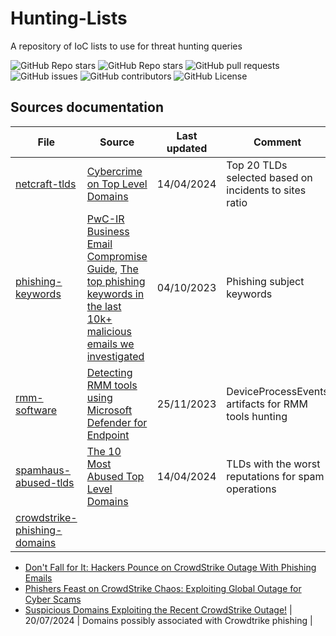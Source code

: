 # Hunting-Lists
A repository of IoC lists to use for threat hunting queries

<div id="badges">
  <img alt="GitHub Repo stars" src="https://img.shields.io/github/stars/cyb3rmik3/Hunting-Lists?style=flat-square&color=blue">
  <img alt="GitHub Repo stars" src="https://img.shields.io/github/forks/cyb3rmik3/Hunting-Lists?style=flat-square&color=blue">
  <img alt="GitHub pull requests" src="https://img.shields.io/github/issues-pr/cyb3rmik3/Hunting-Lists?style=flat-square&color=yellow">
  <img alt="GitHub issues" src="https://img.shields.io/github/issues/cyb3rmik3/Hunting-Lists?style=flat-square&color=yellow">
  <img alt="GitHub contributors" src="https://img.shields.io/github/contributors/cyb3rmik3/Hunting-Lists?style=flat-square&color=green">
  <img alt="GitHub License" src="https://img.shields.io/github/license/cyb3rmik3/Hunting-Lists?style=flat-square&color=green">
</div>

## Sources documentation
| File  | Source | Last updated | Comment |
| ------------- | ------------- | ------------- | ------------- |
| [netcraft-tlds](https://github.com/cyb3rmik3/Hunting-Lists/blob/main/netcraft-tlds.csv)  | [Cybercrime on Top Level Domains](https://trends.netcraft.com/cybercrime/tlds)  | 14/04/2024  | Top 20 TLDs selected based on incidents to sites ratio  |
| [phishing-keywords](https://github.com/cyb3rmik3/Hunting-Lists/blob/main/phishing-keywords.csv)  | [PwC-IR Business Email Compromise Guide](https://github.com/PwC-IR/Business-Email-Compromise-Guide), [The top phishing keywords in the last 10k+ malicious emails we investigated](https://expel.com/blog/top-phishing-keywords/) | 04/10/2023 | Phishing subject keywords |
| [rmm-software](https://github.com/cyb3rmik3/Hunting-Lists/blob/main/rmm-software.csv)  | [Detecting RMM tools using Microsoft Defender for Endpoint](https://www.michalos.net/2023/11/27/detecting-rmm-tools-using-microsoft-defender-for-endpoint/) | 25/11/2023 | DeviceProcessEvents artifacts for RMM tools hunting |
| [spamhaus-abused-tlds](https://github.com/cyb3rmik3/Hunting-Lists/blob/main/spamhaus-abused-tlds.csv)  | [The 10 Most Abused Top Level Domains](https://www.spamhaus.org/statistics/tlds/) | 14/04/2024 | TLDs with the worst reputations for spam operations |
| [crowdstrike-phishing-domains](https://github.com/cyb3rmik3/Hunting-Lists/blob/main/crowdstrike-phishing-domains.csv)  | 
- [Don't Fall for It: Hackers Pounce on CrowdStrike Outage With Phishing Emails](https://www.pcmag.com/news/dont-fall-for-it-hackers-pounce-on-crowdstrike-outage-with-phishing-emails)
- [Phishers Feast on CrowdStrike Chaos: Exploiting Global Outage for Cyber Scams](https://www.securityblue.team/blog/posts/crowdstrike-global-outage-exploited-by-cyber-scammers?s=09)
- [Suspicious Domains Exploiting the Recent CrowdStrike Outage!](https://socradar.io/suspicious-domains-exploiting-the-recent-crowdstrike-outage/) | 20/07/2024 | Domains possibly associated with Crowdtrike phishing |
